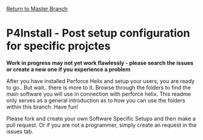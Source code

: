 [Return to Master Branch](../../../tree/master)


# P4Install - Post setup configuration for specific projctes
**Work in progress  may not yet work flawlessly - please search the issues or create a new one if you experience a problem**

After you have installed Perforce Helix and setup your users, you are ready to go.. But wait.. there is more to it. 
Browse through the folders to find the main software you will use in connection with perforce helix.
This readme only serves as a general introduction as to how you can use the folders within this branch.
Have fun!


Please fork and create your own Software Specific Setups and then make a pull request. Or if you are not a programmer, simply create an request in the issues tab.
